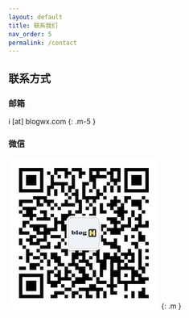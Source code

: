 ```yaml
---
layout: default
title: 联系我们
nav_order: 5
permalink: /contact
---
```


## 联系方式

### 邮箱

i [at] blogwx.com
{: .m-5 }

### 微信

![微信订阅号：BlogWX](./images/weixin.jpeg)
{: .m }
